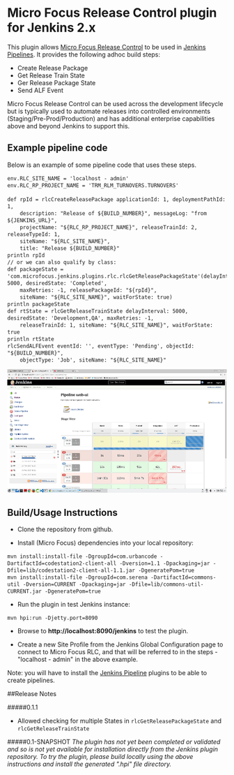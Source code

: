 # Micro Focus Release Control plugin for Jenkins 2.x

This plugin allows [Micro Focus Release Control](https://www.microfocus.com/products/release-control/) to be used in [Jenkins Pipelines](https://jenkins.io/solutions/pipeline/).
It provides the following adhoc build steps:

- Create Release Package 
- Get Release Train State
- Ger Release Package State
- Send ALF Event

Micro Focus Release Control can be used across the development lifecycle but is typically used to automate releases into controlled environments (Staging/Pre-Prod/Production) and has additional enterprise capabilities above and beyond
Jenkins to support this. 

## Example pipeline code

Below is an example of some pipeline code that uses these steps.
```
env.RLC_SITE_NAME = 'localhost - admin'
env.RLC_RP_PROJECT_NAME = 'TRM_RLM_TURNOVERS.TURNOVERS'

def rpId = rlcCreateReleasePackage applicationId: 1, deploymentPathId: 1, 
    description: "Release of ${BUILD_NUMBER}", messageLog: "from ${JENKINS_URL}", 
    projectName: "${RLC_RP_PROJECT_NAME}", releaseTrainId: 2, releaseTypeId: 1, 
    siteName: "${RLC_SITE_NAME}", 
    title: "Release ${BUILD_NUMBER}"
println rpId
// or we can also qualify by class:
def packageState = 'com.microfocus.jenkins.plugins.rlc.rlcGetReleasePackageState'(delayInterval: 5000, desiredState: 'Completed', 
    maxRetries: -1, releasePackageId: "${rpId}", 
    siteName: "${RLC_SITE_NAME}", waitForState: true)
println packageState
def rtState = rlcGetReleaseTrainState delayInterval: 5000, desiredState: 'Development,QA', maxRetries: -1, 
    releaseTrainId: 1, siteName: "${RLC_SITE_NAME}", waitForState: true
println rtState
rlcSendALFEvent eventId: '', eventType: 'Pending', objectId: "${BUILD_NUMBER}", 
    objectType: 'Job', siteName: "${RLC_SITE_NAME}"
```
![Example Pipeline](https://raw.githubusercontent.com/rlc-community-providers/microfocus-rlc-plugin/master/images/jenkins-pipeline.png)

## Build/Usage Instructions

* Clone the repository from github.

* Install (Micro Focus) dependencies into your local repository:

```
mvn install:install-file -DgroupId=com.urbancode -DartifactId=codestation2-client-all -Dversion=1.1 -Dpackaging=jar -Dfile=lib/codestation2-client-all-1.1.jar -DgeneratePom=true
mvn install:install-file -DgroupId=com.serena -DartifactId=commons-util -Dversion=CURRENT -Dpackaging=jar -Dfile=lib/commons-util-CURRENT.jar -DgeneratePom=true
```

* Run the plugin in test Jenkins instance:

```
mvn hpi:run -Djetty.port=8090
```

* Browse to **http://localhost:8090/jenkins** to test the plugin. 

* Create a new Site Profile from the Jenkins Global Configuration page to connect to Micro Focus RLC, and that will be referred to in the steps - "localhost - admin" in the above example.

Note: you will have to install the [Jenkins Pipeline](https://wiki.jenkins-ci.org/display/JENKINS/Pipeline+Plugin) plugins to be able to create pipelines.

##Release Notes

#####0.1.1

 - Allowed checking for multiple States in `rlcGetReleasePackageState` and `rlcGetReleaseTrainState`

#####0.1-SNAPSHOT
*The plugin has not yet been completed or validated and so is not yet available for installation directly from the Jenkins
plugin repository. To try the plugin, please build locally using the above instructions and install the generated ".hpi" file directory.*

